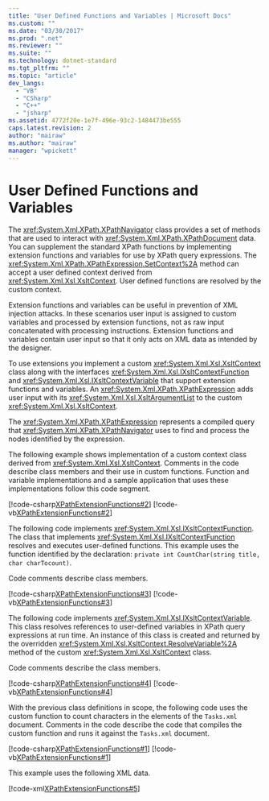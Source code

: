 ```yaml
---
title: "User Defined Functions and Variables | Microsoft Docs"
ms.custom: ""
ms.date: "03/30/2017"
ms.prod: ".net"
ms.reviewer: ""
ms.suite: ""
ms.technology: dotnet-standard
ms.tgt_pltfrm: ""
ms.topic: "article"
dev_langs: 
  - "VB"
  - "CSharp"
  - "C++"
  - "jsharp"
ms.assetid: 4772f20e-1e7f-496e-93c2-1484473be555
caps.latest.revision: 2
author: "mairaw"
ms.author: "mairaw"
manager: "wpickett"
---
```

# User Defined Functions and Variables
The <xref:System.Xml.XPath.XPathNavigator> class provides a set of methods that are used to interact with <xref:System.Xml.XPath.XPathDocument> data. You can supplement the standard XPath functions by implementing extension functions and variables for use by XPath query expressions. The <xref:System.Xml.XPath.XPathExpression.SetContext%2A> method can accept a user defined context derived from <xref:System.Xml.Xsl.XsltContext>. User defined functions are resolved by the custom context.  
  
 Extension functions and variables can be useful in prevention of XML injection attacks. In these scenarios user input is assigned to custom variables and processed by extension functions, not as raw input concatenated with processing instructions. Extension functions and variables contain user input so that it only acts on XML data as intended by the designer.  
  
 To use extensions you implement a custom <xref:System.Xml.Xsl.XsltContext> class along with the interfaces <xref:System.Xml.Xsl.IXsltContextFunction> and <xref:System.Xml.Xsl.IXsltContextVariable> that support extension functions and variables. An <xref:System.Xml.XPath.XPathExpression> adds user input with its <xref:System.Xml.Xsl.XsltArgumentList> to the custom <xref:System.Xml.Xsl.XsltContext>.  
  
 The <xref:System.Xml.XPath.XPathExpression> represents a compiled query that <xref:System.Xml.XPath.XPathNavigator> uses to find and process the nodes identified by the expression.  
  
 The following example shows implementation of a custom context class derived from <xref:System.Xml.Xsl.XsltContext>. Comments in the code describe class members and their use in custom functions. Function and variable implementations and a sample application that uses these implementations follow this code segment.  
  
 [!code-csharp[XPathExtensionFunctions#2](../../../../samples/snippets/csharp/VS_Snippets_Data/xpathextensionfunctions/cs/xpathextensionfunctions.cs#2)]
 [!code-vb[XPathExtensionFunctions#2](../../../../samples/snippets/visualbasic/VS_Snippets_Data/xpathextensionfunctions/vb/xpathextensionfunctions.vb#2)]  
  
 The following code implements <xref:System.Xml.Xsl.IXsltContextFunction>. The class that implements <xref:System.Xml.Xsl.IXsltContextFunction> resolves and executes user-defined functions. This example uses the function identified by the declaration: `private int CountChar(string title, char charTocount)`.  
  
 Code comments describe class members.  
  
 [!code-csharp[XPathExtensionFunctions#3](../../../../samples/snippets/csharp/VS_Snippets_Data/xpathextensionfunctions/cs/xpathextensionfunctions.cs#3)]
 [!code-vb[XPathExtensionFunctions#3](../../../../samples/snippets/visualbasic/VS_Snippets_Data/xpathextensionfunctions/vb/xpathextensionfunctions.vb#3)]  
  
 The following code implements <xref:System.Xml.Xsl.IXsltContextVariable>. This class resolves references to user-defined variables in XPath query expressions at run time. An instance of this class is created and returned by the overridden <xref:System.Xml.Xsl.XsltContext.ResolveVariable%2A> method of the custom <xref:System.Xml.Xsl.XsltContext> class.  
  
 Code comments describe the class members.  
  
 [!code-csharp[XPathExtensionFunctions#4](../../../../samples/snippets/csharp/VS_Snippets_Data/xpathextensionfunctions/cs/xpathextensionfunctions.cs#4)]
 [!code-vb[XPathExtensionFunctions#4](../../../../samples/snippets/visualbasic/VS_Snippets_Data/xpathextensionfunctions/vb/xpathextensionfunctions.vb#4)]  
  
 With the previous class definitions in scope, the following code uses the custom function to count characters in the elements of the `Tasks.xml` document. Comments in the code describe the code that compiles the custom function and runs it against the `Tasks.xml` document.  
  
 [!code-csharp[XPathExtensionFunctions#1](../../../../samples/snippets/csharp/VS_Snippets_Data/xpathextensionfunctions/cs/xpathextensionfunctions.cs#1)]
 [!code-vb[XPathExtensionFunctions#1](../../../../samples/snippets/visualbasic/VS_Snippets_Data/xpathextensionfunctions/vb/xpathextensionfunctions.vb#1)]  
  
 This example uses the following XML data.  
  
 [!code-xml[XPathExtensionFunctions#5](../../../../samples/snippets/xml/VS_Snippets_Data/xpathextensionfunctions/XML/tasks.xml#5)]